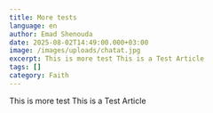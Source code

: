 ```yaml
---
title: More tests
language: en
author: Emad Shenouda
date: 2025-08-02T14:49:00.000+03:00
image: /images/uploads/chatat.jpg
excerpt: This is more test This is a Test Article
tags: []
category: Faith
---
```

This is more test This is a Test Article
